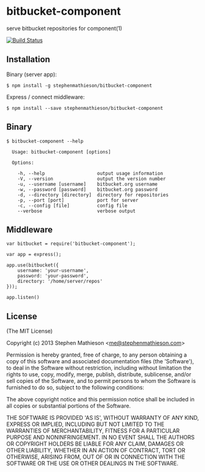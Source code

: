 
# bitbucket-component

  serve bitbucket repositories for component(1)

[![Build Status](https://travis-ci.org/stephenmathieson/bitbucket-component.png)](https://travis-ci.org/stephenmathieson/bitbucket-component)

## Installation

  Binary (server app):

    $ npm install -g stephenmathieson/bitbucket-component

  Express / connect middleware:

    $ npm install --save stephenmathieson/bitbucket-component

## Binary

    $ bitbucket-component --help

      Usage: bitbucket-component [options]

      Options:

        -h, --help                   output usage information
        -V, --version                output the version number
        -u, --username [username]    bitbucket.org username
        -w, --password [password]    bitbucket.org password
        -d, --directory [directory]  directory for repositories
        -p, --port [port]            port for server
        -c, --config [file]          config file
        --verbose                    verbose output


## Middleware

    var bitbucket = require('bitbucket-component');

    var app = express();

    app.use(bitbucket({
        username: 'your-username',
        password: 'your-password',
        directory: '/home/server/repos'
    }));

    app.listen()

## License 

(The MIT License)

Copyright (c) 2013 Stephen Mathieson &lt;me@stephenmathieson.com&gt;

Permission is hereby granted, free of charge, to any person obtaining
a copy of this software and associated documentation files (the
'Software'), to deal in the Software without restriction, including
without limitation the rights to use, copy, modify, merge, publish,
distribute, sublicense, and/or sell copies of the Software, and to
permit persons to whom the Software is furnished to do so, subject to
the following conditions:

The above copyright notice and this permission notice shall be
included in all copies or substantial portions of the Software.

THE SOFTWARE IS PROVIDED 'AS IS', WITHOUT WARRANTY OF ANY KIND,
EXPRESS OR IMPLIED, INCLUDING BUT NOT LIMITED TO THE WARRANTIES OF
MERCHANTABILITY, FITNESS FOR A PARTICULAR PURPOSE AND NONINFRINGEMENT.
IN NO EVENT SHALL THE AUTHORS OR COPYRIGHT HOLDERS BE LIABLE FOR ANY
CLAIM, DAMAGES OR OTHER LIABILITY, WHETHER IN AN ACTION OF CONTRACT,
TORT OR OTHERWISE, ARISING FROM, OUT OF OR IN CONNECTION WITH THE
SOFTWARE OR THE USE OR OTHER DEALINGS IN THE SOFTWARE.